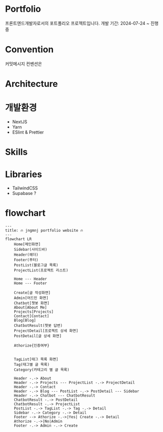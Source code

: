 # Portfolio

프론트엔드개발자로서의 포트폴리오 프로젝트입니다.
개발 기간: 2024-07-24 ~ 진행중

# Convention

커밋메시지 컨벤션은

# Architecture

# 개발환경

- NextJS
- Yarn
- ESlint & Prettier

# Skills

# Libraries

- TailwindCSS
- Supabase ?

# flowchart
```mermaid
---
title: 🔥 jngmnj portfolio website 🔥
---
flowchart LR
	Home[메인화면]
    Sidebar(사이드바)
    Header(헤더)
    Footer(푸터)
    PostList(블로그글 목록)
    ProjectList(프로젝트 리스트)
    
    Home --- Header
	Home --- Footer
    
    Create[글 작성화면]
    Admin[어드민 화면]
    Chatbot[챗봇 화면]
    About[About Me]
    Projects[Projects]
    Contact[Contact]
    Blog[Blog]
    ChatbotResult(챗봇 답변)
    ProjectDetail[프로젝트 상세 화면]
    PostDetail[글 상세 화면]
    
    Athorize{인증여부}


    TagList[태그 목록 화면]
    Tag(태그별 글 목록)
    Category(카테고리 별 글 목록)
    
    Header -.-> About
    Header -.-> Projects --- ProjectList -.-> ProjectDetail 
    Header -.-> Contact
    Header -.-> Blog --- PostList -.-> PostDetail --- Sidebar
    Header -.-> Chatbot --- ChatbotResult
    ChatbotResult -.-> PostDetail
    ChatbotResult -.-> ProjectList
    PostList -.-> TagList -.-> Tag -.-> Detail
    Sidebar -.-> Category -.-> Detail
    Footer --> Athorize -.->|Yes| Create -.-> Detail
    Athorize -.->|No|Admin
    Footer -.-> Admin -.-> Create
```